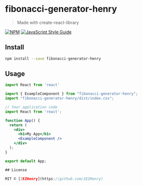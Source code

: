# fibonacci-generator-henry

> Made with create-react-library

[![NPM](https://img.shields.io/npm/v/fibonacci-generator-henry.svg)](https://www.npmjs.com/package/fibonacci-generator-henry) [![JavaScript Style Guide](https://img.shields.io/badge/code_style-standard-brightgreen.svg)](https://standardjs.com)

## Install

```bash
npm install --save fibonacci-generator-henry
```

## Usage

```jsx
import React from 'react'

import { ExampleComponent } from "fibonacci-generator-henry";
import "fibonacci-generator-henry/dist/index.css";

// Your application code
import React from 'react';

function App() {
  return (
    <div>
      <h1>My App</h1>
      <ExampleComponent />
    </div>
  );
}

export default App;

## License

MIT © [2EZHenry](https://github.com/2EZHenry)
